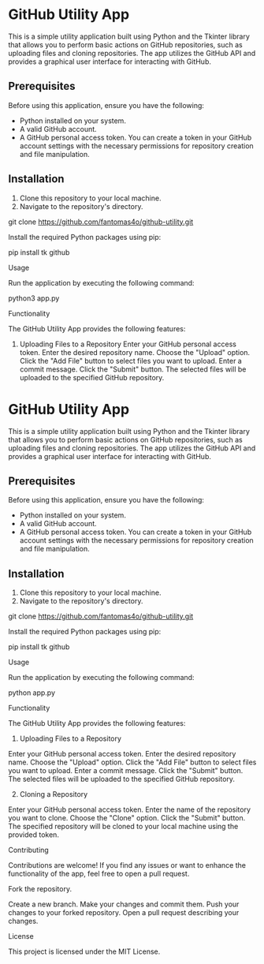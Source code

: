 # GitHub Utility App

This is a simple utility application built using Python and the Tkinter library that allows you to perform basic actions on GitHub repositories, such as uploading files and cloning repositories. The app utilizes the GitHub API and provides a graphical user interface for interacting with GitHub.

## Prerequisites

Before using this application, ensure you have the following:

- Python installed on your system.
- A valid GitHub account.
- A GitHub personal access token. You can create a token in your GitHub account settings with the necessary permissions for repository creation and file manipulation.

## Installation

1. Clone this repository to your local machine.
2. Navigate to the repository's directory.

git clone https://github.com/fantomas4o/github-utility.git

Install the required Python packages using pip:

pip install tk github

Usage

Run the application by executing the following command:

python3 app.py

Functionality

The GitHub Utility App provides the following features:

1. Uploading Files to a Repository
Enter your GitHub personal access token.
Enter the desired repository name.
Choose the "Upload" option.
Click the "Add File" button to select files you want to upload.
Enter a commit message.
Click the "Submit" button.
The selected files will be uploaded to the specified GitHub repository.

# GitHub Utility App

This is a simple utility application built using Python and the Tkinter library that allows you to perform basic actions on GitHub repositories, such as uploading files and cloning repositories. The app utilizes the GitHub API and provides a graphical user interface for interacting with GitHub.

## Prerequisites

Before using this application, ensure you have the following:

- Python installed on your system.
- A valid GitHub account.
- A GitHub personal access token. You can create a token in your GitHub account settings with the necessary permissions for repository creation and file manipulation.

## Installation

1. Clone this repository to your local machine.
2. Navigate to the repository's directory.

git clone https://github.com/fantomas4o/github-utility.git

Install the required Python packages using pip:

pip install tk github

Usage

Run the application by executing the following command:

python app.py

Functionality

The GitHub Utility App provides the following features:

1. Uploading Files to a Repository

Enter your GitHub personal access token.
Enter the desired repository name.
Choose the "Upload" option.
Click the "Add File" button to select files you want to upload.
Enter a commit message.
Click the "Submit" button.
The selected files will be uploaded to the specified GitHub repository.

2. Cloning a Repository

Enter your GitHub personal access token.
Enter the name of the repository you want to clone.
Choose the "Clone" option.
Click the "Submit" button.
The specified repository will be cloned to your local machine using the provided token.

Contributing

Contributions are welcome! If you find any issues or want to enhance the functionality of the app, feel free to open a pull request.

Fork the repository.

Create a new branch.
Make your changes and commit them.
Push your changes to your forked repository.
Open a pull request describing your changes.

License

This project is licensed under the MIT License.
